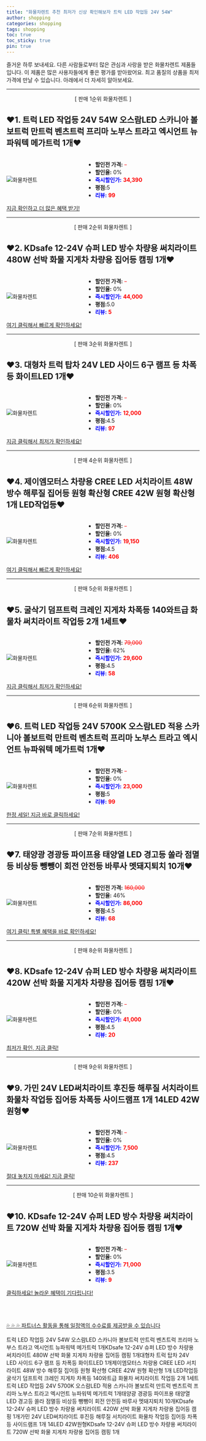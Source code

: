 ```yaml
---
title: "화물차렌트 추천 최저가 신상 확인해보자 트럭 LED 작업등 24V 54W"
author: shopping
categories: shopping
tags: shopping
toc: true
toc_sticky: true
pin: true
---
```

즐거운 하루 보내세요. 다른 사람들로부터 많은 관심과 사랑을 받은 화물차렌트 제품들입니다. 이 제품은 많은 사용자들에게 좋은 평가를 받아왔어요. 최고 품질의 상품을 최저 가격에 만날 수 있습니다. 아래에서 더 자세히 알아보세요.

---
<p class="toplist" style="margin: 0 auto; display: block; width: fit-content;">[ 판매 1순위 화물차렌트 ]</p>

<h2><strong>❤️1. 트럭 LED 작업등 24V 54W 오스람LED 스카니아 볼보트럭 만트럭 벤츠트럭 프리마 노부스 트라고 엑시언트 뉴파워텍 메가트럭 1개❤️</strong></h2>

<div style="display: flex; align-items: center;">
    <div style="flex: 0.4;">
        <img src="https://thumbnail6.coupangcdn.com/thumbnails/remote/230x230ex/image/vendor_inventory/8bd9/11cf0fcd28d11d72b8a713367b00486359748bbd35bfbb40b2649225b683.jpeg" alt="화물차렌트" style="max-width: 100%;">
    </div>
    <div style="flex: 0.6; margin-left: 10px;">
        <ul>
            <li><strong>할인전 가격:</strong> <del style="color: red;">-</del></li>
            <li><strong>할인율:</strong> 0%</li>
            <li><span style='color:blue'><strong>즉시할인가:</strong></span> <span style='color:red'><strong>34,390</strong></span></li>
            <li><strong>평점:</strong>5</li>
            <li><span style='color:blue'><strong>리뷰:</strong></span> <span style='color:red'><strong>99</strong></span></li>
        </ul>
    </div>
</div>
<div class="center">
    <a href="https://selin100587001.github.io?lptag=AF9450613&subid=githubio&pageKey=7693995367&traceid=V0-153&itemId=20582182141&vendorItemId=87657305289" class="myButton">
        지금 확인하고 더 많은 혜택 받기!
    </a>
</div>


---
<p class="toplist" style="margin: 0 auto; display: block; width: fit-content;">[ 판매 2순위 화물차렌트 ]</p>

<h2><strong>❤️2. KDsafe 12-24V 슈퍼 LED 방수 차량용 써치라이트 480W 선박 화물 지게차 차량용 집어등 캠핑 1개❤️</strong></h2>

<div style="display: flex; align-items: center;">
    <div style="flex: 0.4;">
        <img src="https://thumbnail6.coupangcdn.com/thumbnails/remote/230x230ex/image/vendor_inventory/f6d5/de86cf5d8355f1f66493e18d863484079fc28ecff090a84609da5300ba99.jpg" alt="화물차렌트" style="max-width: 100%;">
    </div>
    <div style="flex: 0.6; margin-left: 10px;">
        <ul>
            <li><strong>할인전 가격:</strong> <del style="color: red;">-</del></li>
            <li><strong>할인율:</strong> 0%</li>
            <li><span style='color:blue'><strong>즉시할인가:</strong></span> <span style='color:red'><strong>44,000</strong></span></li>
            <li><strong>평점:</strong>5.0</li>
            <li><span style='color:blue'><strong>리뷰:</strong></span> <span style='color:red'><strong>5</strong></span></li>
        </ul>
    </div>
</div>
<div class="center">
    <a href="https://selin100587001.github.io?lptag=AF9450613&subid=githubio&pageKey=6919260786&traceid=V0-153&itemId=16702881052&vendorItemId=83885309491" class="myButton">
        여기 클릭해서 빠르게 확인하세요!
    </a>
</div>


---
<p class="toplist" style="margin: 0 auto; display: block; width: fit-content;">[ 판매 3순위 화물차렌트 ]</p>

<h2><strong>❤️3. 대형차 트럭 탑차 24V LED 사이드 6구 램프 등 차폭등 화이트LED 1개❤️</strong></h2>

<div style="display: flex; align-items: center;">
    <div style="flex: 0.4;">
        <img src="https://thumbnail10.coupangcdn.com/thumbnails/remote/230x230ex/image/vendor_inventory/e0e2/d7a652eea944b6759210d06719509f2700649e9072ef2227b1129dff59bb.jpg" alt="화물차렌트" style="max-width: 100%;">
    </div>
    <div style="flex: 0.6; margin-left: 10px;">
        <ul>
            <li><strong>할인전 가격:</strong> <del style="color: red;">-</del></li>
            <li><strong>할인율:</strong> 0%</li>
            <li><span style='color:blue'><strong>즉시할인가:</strong></span> <span style='color:red'><strong>12,000</strong></span></li>
            <li><strong>평점:</strong>4.5</li>
            <li><span style='color:blue'><strong>리뷰:</strong></span> <span style='color:red'><strong>97</strong></span></li>
        </ul>
    </div>
</div>
<div class="center">
    <a href="https://selin100587001.github.io?lptag=AF9450613&subid=githubio&pageKey=1258687876&traceid=V0-153&itemId=2259622977&vendorItemId=70256912974" class="myButton">
        지금 클릭해서 최저가 확인하세요!
    </a>
</div>


---
<p class="toplist" style="margin: 0 auto; display: block; width: fit-content;">[ 판매 4순위 화물차렌트 ]</p>

<h2><strong>❤️4. 제이엠모터스 차량용 CREE LED 서치라이트 48W 방수 해루질 집어등 원형 확산형 CREE 42W 원형 확산형 1개 LED작업등❤️</strong></h2>

<div style="display: flex; align-items: center;">
    <div style="flex: 0.4;">
        <img src="https://thumbnail10.coupangcdn.com/thumbnails/remote/230x230ex/image/retail/images/2020/06/12/12/6/51b7bfa5-9168-4e52-a059-4e9bd5032254.jpg" alt="화물차렌트" style="max-width: 100%;">
    </div>
    <div style="flex: 0.6; margin-left: 10px;">
        <ul>
            <li><strong>할인전 가격:</strong> <del style="color: red;">-</del></li>
            <li><strong>할인율:</strong> 0%</li>
            <li><span style='color:blue'><strong>즉시할인가:</strong></span> <span style='color:red'><strong>19,150</strong></span></li>
            <li><strong>평점:</strong>4.5</li>
            <li><span style='color:blue'><strong>리뷰:</strong></span> <span style='color:red'><strong>406</strong></span></li>
        </ul>
    </div>
</div>
<div class="center">
    <a href="https://selin100587001.github.io?lptag=AF9450613&subid=githubio&pageKey=213870957&traceid=V0-153&itemId=649352473&vendorItemId=70872293322" class="myButton">
        여기 클릭해서 빠르게 확인하세요!
    </a>
</div>


---
<p class="toplist" style="margin: 0 auto; display: block; width: fit-content;">[ 판매 5순위 화물차렌트 ]</p>

<h2><strong>❤️5. 굴삭기 덤프트럭 크레인 지게차 차폭등 140와트급 화물차 써치라이트 작업등 2개 1세트❤️</strong></h2>

<div style="display: flex; align-items: center;">
    <div style="flex: 0.4;">
        <img src="https://thumbnail7.coupangcdn.com/thumbnails/remote/230x230ex/image/vendor_inventory/1656/2284923de05fccf577e97ae93061b3a8c488757a17fc76644a09dbaa02be.jpg" alt="화물차렌트" style="max-width: 100%;">
    </div>
    <div style="flex: 0.6; margin-left: 10px;">
        <ul>
            <li><strong>할인전 가격:</strong> <del style="color: red;">79,000</del></li>
            <li><strong>할인율:</strong> 62%</li>
            <li><span style='color:blue'><strong>즉시할인가:</strong></span> <span style='color:red'><strong>29,600</strong></span></li>
            <li><strong>평점:</strong>4.5</li>
            <li><span style='color:blue'><strong>리뷰:</strong></span> <span style='color:red'><strong>58</strong></span></li>
        </ul>
    </div>
</div>
<div class="center">
    <a href="https://selin100587001.github.io?lptag=AF9450613&subid=githubio&pageKey=6562692801&traceid=V0-153&itemId=14698738523&vendorItemId=81939559496" class="myButton">
        지금 클릭해서 최저가 확인하세요!
    </a>
</div>


---
<p class="toplist" style="margin: 0 auto; display: block; width: fit-content;">[ 판매 6순위 화물차렌트 ]</p>

<h2><strong>❤️6. 트럭 LED 작업등 24V 5700K 오스람LED 적용 스카니아 볼보트럭 만트럭 벤츠트럭 프리마 노부스 트라고 엑시언트 뉴파워텍 메가트럭 1개❤️</strong></h2>

<div style="display: flex; align-items: center;">
    <div style="flex: 0.4;">
        <img src="https://thumbnail6.coupangcdn.com/thumbnails/remote/230x230ex/image/vendor_inventory/2225/7011083696a233eff856ff901adf6635d02d49a6ab60979f259e80ca349e.jpeg" alt="화물차렌트" style="max-width: 100%;">
    </div>
    <div style="flex: 0.6; margin-left: 10px;">
        <ul>
            <li><strong>할인전 가격:</strong> <del style="color: red;">-</del></li>
            <li><strong>할인율:</strong> 0%</li>
            <li><span style='color:blue'><strong>즉시할인가:</strong></span> <span style='color:red'><strong>23,000</strong></span></li>
            <li><strong>평점:</strong>5</li>
            <li><span style='color:blue'><strong>리뷰:</strong></span> <span style='color:red'><strong>99</strong></span></li>
        </ul>
    </div>
</div>
<div class="center">
    <a href="https://selin100587001.github.io?lptag=AF9450613&subid=githubio&pageKey=7693995626&traceid=V0-153&itemId=20582183200&vendorItemId=87657306155" class="myButton">
        한정 세일! 지금 바로 클릭하세요!
    </a>
</div>


---
<p class="toplist" style="margin: 0 auto; display: block; width: fit-content;">[ 판매 7순위 화물차렌트 ]</p>

<h2><strong>❤️7. 태양광 경광등 파이프용 태양열 LED 경고등 쏠라 점멸등 비상등 뺑뺑이 회전 안전등 바루사 멧돼지퇴치 10개❤️</strong></h2>

<div style="display: flex; align-items: center;">
    <div style="flex: 0.4;">
        <img src="https://thumbnail9.coupangcdn.com/thumbnails/remote/230x230ex/image/vendor_inventory/cd6e/bfa16deb060874ba7e7dec60d721ab573f1e1f390f91b32ef230a3665e7c.jpg" alt="화물차렌트" style="max-width: 100%;">
    </div>
    <div style="flex: 0.6; margin-left: 10px;">
        <ul>
            <li><strong>할인전 가격:</strong> <del style="color: red;">160,000</del></li>
            <li><strong>할인율:</strong> 46%</li>
            <li><span style='color:blue'><strong>즉시할인가:</strong></span> <span style='color:red'><strong>86,000</strong></span></li>
            <li><strong>평점:</strong>4.5</li>
            <li><span style='color:blue'><strong>리뷰:</strong></span> <span style='color:red'><strong>68</strong></span></li>
        </ul>
    </div>
</div>
<div class="center">
    <a href="https://selin100587001.github.io?lptag=AF9450613&subid=githubio&pageKey=6458030354&traceid=V0-153&itemId=14044435021&vendorItemId=81292155947" class="myButton">
        여기 클릭! 특별 혜택을 바로 확인하세요!
    </a>
</div>


---
<p class="toplist" style="margin: 0 auto; display: block; width: fit-content;">[ 판매 8순위 화물차렌트 ]</p>

<h2><strong>❤️8. KDsafe 12-24V 슈퍼 LED 방수 차량용 써치라이트 420W 선박 화물 지게차 차량용 집어등 캠핑 1개❤️</strong></h2>

<div style="display: flex; align-items: center;">
    <div style="flex: 0.4;">
        <img src="https://thumbnail9.coupangcdn.com/thumbnails/remote/230x230ex/image/vendor_inventory/a01f/da2dbe9fc2d0e03fd3b7a9a1df9e1d9894337bf3b92494cf7852cc71c87c.png" alt="화물차렌트" style="max-width: 100%;">
    </div>
    <div style="flex: 0.6; margin-left: 10px;">
        <ul>
            <li><strong>할인전 가격:</strong> <del style="color: red;">-</del></li>
            <li><strong>할인율:</strong> 0%</li>
            <li><span style='color:blue'><strong>즉시할인가:</strong></span> <span style='color:red'><strong>41,000</strong></span></li>
            <li><strong>평점:</strong>4.5</li>
            <li><span style='color:blue'><strong>리뷰:</strong></span> <span style='color:red'><strong>20</strong></span></li>
        </ul>
    </div>
</div>
<div class="center">
    <a href="https://selin100587001.github.io?lptag=AF9450613&subid=githubio&pageKey=6919247614&traceid=V0-153&itemId=16702806383&vendorItemId=83885309916" class="myButton">
        최저가 확인, 지금 클릭!
    </a>
</div>


---
<p class="toplist" style="margin: 0 auto; display: block; width: fit-content;">[ 판매 9순위 화물차렌트 ]</p>

<h2><strong>❤️9. 가민 24V LED써치라이트 후진등 해루질 서치라이트 화물차 작업등 집어등 차폭등 사이드램프 1개 14LED 42W원형❤️</strong></h2>

<div style="display: flex; align-items: center;">
    <div style="flex: 0.4;">
        <img src="https://thumbnail10.coupangcdn.com/thumbnails/remote/230x230ex/image/vendor_inventory/72a4/9534a4d607ba6f934d02d6efe3d2eed852d036b7f09389d44b4ef0c248f4.png" alt="화물차렌트" style="max-width: 100%;">
    </div>
    <div style="flex: 0.6; margin-left: 10px;">
        <ul>
            <li><strong>할인전 가격:</strong> <del style="color: red;">-</del></li>
            <li><strong>할인율:</strong> 0%</li>
            <li><span style='color:blue'><strong>즉시할인가:</strong></span> <span style='color:red'><strong>7,500</strong></span></li>
            <li><strong>평점:</strong>4.5</li>
            <li><span style='color:blue'><strong>리뷰:</strong></span> <span style='color:red'><strong>237</strong></span></li>
        </ul>
    </div>
</div>
<div class="center">
    <a href="https://selin100587001.github.io?lptag=AF9450613&subid=githubio&pageKey=8147506830&traceid=V0-153&itemId=12506357220&vendorItemId=89982422654" class="myButton">
        절대 놓치지 마세요! 지금 클릭!
    </a>
</div>


---
<p class="toplist" style="margin: 0 auto; display: block; width: fit-content;">[ 판매 10순위 화물차렌트 ]</p>

<h2><strong>❤️10. KDsafe 12-24V 슈퍼 LED 방수 차량용 써치라이트 720W 선박 화물 지게차 차량용 집어등 캠핑 1개❤️</strong></h2>

<div style="display: flex; align-items: center;">
    <div style="flex: 0.4;">
        <img src="https://thumbnail8.coupangcdn.com/thumbnails/remote/230x230ex/image/vendor_inventory/1f51/01cfe8e582b1332da283ccd72b11bb49108a8213d1b909de00c13275090b.jpg" alt="화물차렌트" style="max-width: 100%;">
    </div>
    <div style="flex: 0.6; margin-left: 10px;">
        <ul>
            <li><strong>할인전 가격:</strong> <del style="color: red;">-</del></li>
            <li><strong>할인율:</strong> 0%</li>
            <li><span style='color:blue'><strong>즉시할인가:</strong></span> <span style='color:red'><strong>71,000</strong></span></li>
            <li><strong>평점:</strong>3.5</li>
            <li><span style='color:blue'><strong>리뷰:</strong></span> <span style='color:red'><strong>9</strong></span></li>
        </ul>
    </div>
</div>
<div class="center">
    <a href="https://selin100587001.github.io?lptag=AF9450613&subid=githubio&pageKey=6919253522&traceid=V0-153&itemId=16702839619&vendorItemId=83885308043" class="myButton">
        클릭하세요! 놀라운 혜택이 기다립니다!
    </a>
</div>

<br><br><br>[💦 💦 💦 파트너스 활동을 통해 일정액의 수수료를 제공받을 수 있습니다](https://link.coupang.com/a/bcpT2c)<br><br>트럭 LED 작업등 24V 54W 오스람LED 스카니아 볼보트럭 만트럭 벤츠트럭 프리마 노부스 트라고 엑시언트 뉴파워텍 메가트럭 1개KDsafe 12-24V 슈퍼 LED 방수 차량용 써치라이트 480W 선박 화물 지게차 차량용 집어등 캠핑 1개대형차 트럭 탑차 24V LED 사이드 6구 램프 등 차폭등 화이트LED 1개제이엠모터스 차량용 CREE LED 서치라이트 48W 방수 해루질 집어등 원형 확산형 CREE 42W 원형 확산형 1개 LED작업등굴삭기 덤프트럭 크레인 지게차 차폭등 140와트급 화물차 써치라이트 작업등 2개 1세트트럭 LED 작업등 24V 5700K 오스람LED 적용 스카니아 볼보트럭 만트럭 벤츠트럭 프리마 노부스 트라고 엑시언트 뉴파워텍 메가트럭 1개태양광 경광등 파이프용 태양열 LED 경고등 쏠라 점멸등 비상등 뺑뺑이 회전 안전등 바루사 멧돼지퇴치 10개KDsafe 12-24V 슈퍼 LED 방수 차량용 써치라이트 420W 선박 화물 지게차 차량용 집어등 캠핑 1개가민 24V LED써치라이트 후진등 해루질 서치라이트 화물차 작업등 집어등 차폭등 사이드램프 1개 14LED 42W원형KDsafe 12-24V 슈퍼 LED 방수 차량용 써치라이트 720W 선박 화물 지게차 차량용 집어등 캠핑 1개